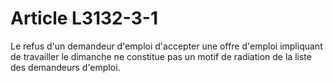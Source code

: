 # Article L3132-3-1

Le refus d'un demandeur d'emploi d'accepter une offre d'emploi impliquant de travailler le dimanche ne constitue pas un motif de radiation de la liste des demandeurs d'emploi.